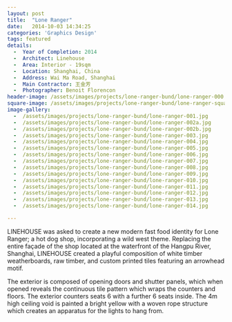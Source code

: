 ```yaml
---
layout: post
title:  "Lone Ranger"
date:   2014-10-03 14:34:25
categories: 'Graphics Design'
tags: featured
details:
  -  Year of Completion: 2014
  -  Architect: Linehouse
  -  Area: Interior - 19sqm
  -  Location: Shanghai, China
  -  Address: Wai Ma Road, Shanghai
  -  Main Contractor: 王金芳
  -  Photographer: Benoit Florencon
header-image: /assets/images/projects/lone-ranger-bund/lone-ranger-000.jpg
square-image: /assets/images/projects/lone-ranger-bund/lone-ranger-square.jpg
image-gallery:
  -  /assets/images/projects/lone-ranger-bund/lone-ranger-001.jpg
  -  /assets/images/projects/lone-ranger-bund/lone-ranger-002a.jpg
  -  /assets/images/projects/lone-ranger-bund/lone-ranger-002b.jpg
  -  /assets/images/projects/lone-ranger-bund/lone-ranger-003.jpg
  -  /assets/images/projects/lone-ranger-bund/lone-ranger-004.jpg
  -  /assets/images/projects/lone-ranger-bund/lone-ranger-005.jpg
  -  /assets/images/projects/lone-ranger-bund/lone-ranger-006.jpg
  -  /assets/images/projects/lone-ranger-bund/lone-ranger-007.jpg
  -  /assets/images/projects/lone-ranger-bund/lone-ranger-008.jpg
  -  /assets/images/projects/lone-ranger-bund/lone-ranger-009.jpg
  -  /assets/images/projects/lone-ranger-bund/lone-ranger-010.jpg
  -  /assets/images/projects/lone-ranger-bund/lone-ranger-011.jpg
  -  /assets/images/projects/lone-ranger-bund/lone-ranger-012.jpg
  -  /assets/images/projects/lone-ranger-bund/lone-ranger-013.jpg
  -  /assets/images/projects/lone-ranger-bund/lone-ranger-014.jpg

---
```

LINEHOUSE was asked to create a new modern fast food identity for Lone Ranger; a hot dog shop, incorporating a wild west theme. Replacing the entire façade of the shop located at the waterfront of the Hangpu River, Shanghai, LINEHOUSE created a playful composition of white timber weatherboards, raw timber, and custom printed tiles featuring an arrowhead motif.

The exterior is composed of opening doors and shutter panels, which when opened reveals the continuous tile pattern which wraps the counters and floors. The exterior counters seats 6 with a further 6 seats inside. The 4m high ceiling void is painted a bright yellow with a woven rope structure which creates an apparatus for the lights to hang from. 